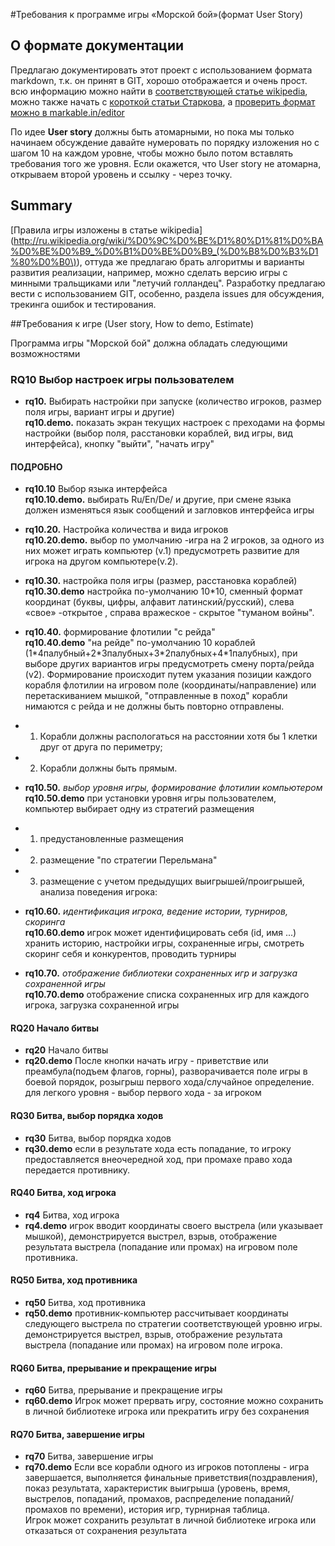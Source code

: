 #Требования к программе игры «Морской бой»(формат User Story)
## О формате документации
Предлагаю документировать этот проект с использованием формата markdown, т.к. он принят в GIT, хорошо отображается и очень прост. всю информацию можно найти в [соответствующей статье wikipedia](http://ru.wikipedia.org/wiki/Markdown), можно также начать с [короткой статьи Старкова](http://vstarkov.ru/markdown-basics/), а [проверить формат можно в markable.in/editor](http://markable.in/editor/)

По идее **User story** должны быть атомарными, но пока мы только начинаем обсуждение давайте нумеровать по порядку изложения но с шагом 10 на каждом уровне, чтобы можно было потом вставлять требования того же уровня. Если окажется, что User story не атомарна, открываем второй уровень и ссылку - через точку.


## Summary
[Правила игры изложены в  статье wikipedia](http://ru.wikipedia.org/wiki/%D0%9C%D0%BE%D1%80%D1%81%D0%BA%D0%BE%D0%B9_%D0%B1%D0%BE%D0%B9_(%D0%B8%D0%B3%D1%80%D0%B0\)), оттуда же предлагаю брать алгоритмы и варианты развития реализации, например, можно сделать версию игры с минными тральщиками или "летучий голландец".
Разработку предлагаю вести с использованием GIT, особенно, раздела issues для обсуждения, трекинга ошибок и тестирования.


##Требования к игре (User story, How to demo, Estimate)

Программа игры "Морской бой" должна обладать следующими возможностями 
### RQ10 Выбор настроек игры пользователем

* **rq10.** Выбирать настройки при запуске (количество игроков, размер поля игры, вариант игры и другие)  
**rq10.demo.** показать экран текущих настроек с преходами на формы настройки (выбор поля, расстановки кораблей, вид игры, вид интерфейса), кнопку "выйти", "начать игру" 


#### ПОДРОБНО

* **rq10.10** Выбор языка интерфейса  
**rq10.10.demo.** выбирать Ru/En/De/ и другие, при смене языка должен изменяться язык сообщений и загловков интерфейса игры 
* **rq10.20.** Настройка количества и вида игроков  
**rq10.20.demo.** выбор по умолчанию -игра на 2 игроков, за одного из них может играть компьютер (v.1) предусмотреть развитие для игрока на другом компьютере(v.2).
* **rq10.30.** настройка поля игры (размер, расстановка кораблей)  
**rq10.30.demo** настройка по-умолчанию 10*10, сменный формат координат (буквы, цифры, алфавит латинский/русский), слева «свое» -открытое , справа вражеское - скрытое "туманом войны". 
* **rq10.40.**  формирование флотилии "с рейда"  
**rq10.40.demo** "на рейде" по-умолчанию 10 кораблей (1\*4палубный+2\*3палубных+3\*2палубных+4\*1палубных), при выборе других вариантов игры предусмотреть смену порта/рейда (v2). Формирование происходит путем указания позиции каждого корабля флотилии на игровом поле (координаты/направление) или перетаскиванием мышкой, "отправленные в поход" корабли нимаются с рейда и не должны быть повторно отправлены.  

* 1.	Корабли должны распологаться на расстоянии хотя бы 1 клетки друг от друга по периметру;  
* 2.	Корабли должны быть прямым.  

* **rq10.50.** *выбор уровня игры, формирование флотилии компьютером*  
**rq10.50.demo** при установки уровня игры пользователем, компьютер выбирает одну из стратегий размещения  

* 1. предустановленные размещения
* 2. размещение "по стратегии Перельмана"
* 3. размещение с учетом предыдущих выигрышей/проигрышей, анализа поведения игрока:

* **rq10.60.** *идентификация игрока, ведение истории, турниров, скоринга*  
**rq10.60.demo** игрок может идентифицировать себя (id, имя ...) хранить историю, настройки игры, сохраненные игры, смотреть скоринг себя и конкурентов, проводить турниры  

* **rq10.70.** *отображение библиотеки сохраненных игр и загрузка сохраненной игры*  
**rq10.70.demo** отображение списка сохраненных игр для каждого игрока, загрузка сохраненной игры  

#### RQ20 Начало битвы  

* **rq20** Начало битвы  
* **rq20.demo** После кнопки начать игру - приветствие или преамбула(подъем флагов, горны), разворачивается поле игры в боевой порядок, розыгрыш первого хода/случайное определение. для легкого уровня - выбор первого хода - за игроком  

#### RQ30 Битва, выбор порядка ходов  

* **rq30** Битва, выбор порядка ходов  
* **rq30.demo** если в результате хода есть попадание, то игроку предоставляется внеочередной ход, при промахе право хода передается противнику.  

#### RQ40 Битва, ход игрока  

* **rq4** Битва, ход игрока  
* **rq4.demo** игрок вводит координаты своего выстрела (или указывает мышкой), демонстрируется выстрел, взрыв, отображение результата выстрела (попадание или промах) на игровом поле противника.  

#### RQ50 Битва, ход противника  
* **rq50** Битва, ход противника  
* **rq50.demo** противник-компьютер рассчитывает координаты следующего выстрела по стратегии соответствующей уровню игры. демонстрируется выстрел, взрыв, отображение результата выстрела (попадание или промах) на игровом поле игрока.  

#### RQ60 Битва, прерывание и прекращение игры
* **rq60** Битва, прерывание и прекращение игры  
* **rq60.demo** Игрок может прервать игру, состояние можно сохранить в личной библиотеке игрока или прекратить игру без сохранения  


#### RQ70 Битва, завершение игры
* **rq70** Битва, завершение игры  
* **rq70.demo** Если все корабли одного из игроков потоплены - игра завершается, выполняется финальные приветствия(поздравления), показ результата, характеристик выигрыша (уровень, время, выстрелов, попаданий, промахов, распределение попаданий/промахов по времени), история игр, турнирная таблица.  
Игрок может  сохранить результат в личной библиотеке игрока или отказаться от сохранения результата

